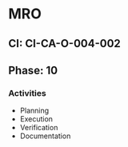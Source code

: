 # MRO

## CI: CI-CA-O-004-002
## Phase: 10

### Activities
- Planning
- Execution
- Verification
- Documentation
